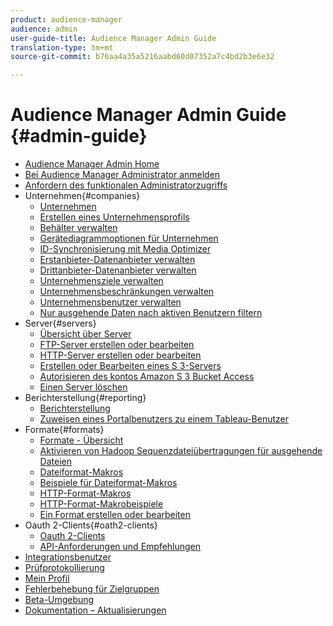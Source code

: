 ```yaml
---
product: audience-manager
audience: admin
user-guide-title: Audience Manager Admin Guide
translation-type: tm+mt
source-git-commit: b76aa4a35a5216aabd60d07352a7c4bd2b3e6e32

---
```



# Audience Manager Admin Guide {#admin-guide}

+ [Audience Manager Admin Home](admin-home.md)
+ [Bei Audience Manager Administrator anmelden](admin-login.md)
+ [Anfordern des funktionalen Administratorzugriffs](admin-access.md)
+ Unternehmen{#companies}
   + [Unternehmen](companies/admin-companies-overview.md)
   + [Erstellen eines Unternehmensprofils](companies/admin-manage-company-profiles.md)
   + [Behälter verwalten](companies/admin-manage-containers.md)
   + [Gerätediagrammoptionen für Unternehmen](companies/admin-device-graph-options.md)
   + [ID-Synchronisierung mit Media Optimizer](companies/admin-amo-sync.md)
   + [Erstanbieter-Datenanbieter verwalten](companies/admin-first-party-providers.md)
   + [Drittanbieter-Datenanbieter verwalten](companies/admin-third-party-providers.md)
   + [Unternehmensziele verwalten](companies/admin-manage-company-destinations.md)
   + [Unternehmensbeschränkungen verwalten](companies/admin-company-limits.md)
   + [Unternehmensbenutzer verwalten](companies/admin-manage-company-users.md)
   + [Nur ausgehende Daten nach aktiven Benutzern filtern](companies/outbound-active-user-filter.md)
+ Server{#servers}
   + [Übersicht über Server](admin-servers/admin-servers.md)
   + [FTP-Server erstellen oder bearbeiten](admin-servers/create-ftp-server.md)
   + [HTTP-Server erstellen oder bearbeiten](admin-servers/create-http-server.md)
   + [Erstellen oder Bearbeiten eines S 3-Servers](admin-servers/create-s3-server.md)
   + [Autorisieren des kontos Amazon S 3 Bucket Access](admin-servers/admin-authorize-s3-cross-bucket.md)
   + [Einen Server löschen](admin-servers/admin-delete-server.md)
+ Berichterstellung{#reporting}
   + [Berichterstellung](admin-reporting/admin-reporting-overview.md)
   + [Zuweisen eines Portalbenutzers zu einem Tableau-Benutzer](admin-reporting/admin-assign-tableau-user.md)
+ Formate{#formats}
   + [Formate - Übersicht](formats/formats.md)
   + [Aktivieren von Hadoop Sequenzdateiübertragungen für ausgehende Dateien](formats/enable-outbound-seq.md)
   + [Dateiformat-Makros](formats/file-formats.md)
   + [Beispiele für Dateiformat-Makros](formats/file-format-examples.md)
   + [HTTP-Format-Makros](formats/web-formats.md)
   + [HTTP-Format-Makrobeispiele](formats/web-format-examples.md)
   + [Ein Format erstellen oder bearbeiten](formats/admin-create-format.md)
+ Oauth 2-Clients{#oath2-clients}
   + [Oauth 2-Clients](admin-oauth2/admin-oauth2-create-edit.md)
   + [API-Anforderungen und Empfehlungen](admin-oauth2/aam-admin-api-requirements.md)
+ [Integrationsbenutzer](admin-manage-integration-users.md)
+ [Prüfprotokollierung](admin-audit-logging.md)
+ [Mein Profil](admin-my-profile.md)
+ [Fehlerbehebung für Zielgruppen](admin-destination-troubleshooting.md)
+ [Beta-Umgebung](admin-beta-environment.md)
+ [Dokumentation – Aktualisierungen](admin-doc-updates.md)
